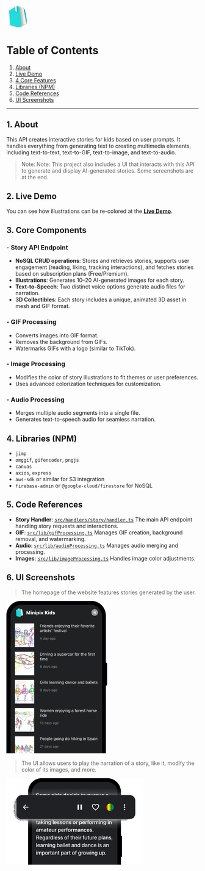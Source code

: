 <div align="left">
  <img src="src/assets/Minipix-Kids-Icon-100-100.png" alt="Minipix Kids Logo" width="60"/>
</div>

# Table of Contents
1. [About](#about)
2. [Live Demo](#live-demo-of-colorization)  
3. [4 Core Features](#4-core-features)  
4. [Libraries (NPM)](#libraries-npm)  
5. [Code References](#code-references)
6. [UI Screenshots](#ui-screenshots)

---

## 1. About
This API creates interactive stories for kids based on user prompts. It handles everything from generating text to creating multimedia elements, including text-to-text, text-to-GIF, text-to-image, and text-to-audio.

> Note: Note: This project also includes a UI that interacts with this API to generate and display AI-generated stories. Some screenshots are at the end.

## 2. Live Demo
You can see how illustrations can be re-colored at the [**Live Demo**](https://nq-portfolio.com/recoloring/demo).

## 3. Core Components

### - Story API Endpoint
  - **NoSQL CRUD operations**: Stores and retrieves stories, supports user engagement (reading, liking, tracking interactions), and fetches stories based on subscription plans (Free/Premium).
  - **Illustrations**: Generates 10–20 AI-generated images for each story.
  - **Text-to-Speech**: Two distinct voice options generate audio files for narration.
  - **3D Collectibles**: Each story includes a unique, animated 3D asset in mesh and GIF format.

### - GIF Processing
  - Converts images into GIF format.
  - Removes the background from GIFs.
  - Watermarks GIFs with a logo (similar to TikTok).

### - Image Processing
  - Modifies the color of story illustrations to fit themes or user preferences.
  - Uses advanced colorization techniques for customization.

### - Audio Processing
  - Merges multiple audio segments into a single file.
  - Generates text-to-speech audio for seamless narration.

## 4. Libraries (NPM)
- `jimp`
- `omggif`, `gifencoder`, `pngjs`
- `canvas`
- `axios`, `express`
- `aws-sdk` or similar for S3 integration
- `firebase-admin` or `@google-cloud/firestore` for NoSQL

## 5. Code References
- **Story Handler**: [`src/handlers/story/handler.ts`](./src/handlers/story/handler.ts) The main API endpoint handling story requests and interactions.
- **GIF**: [`src/lib/gifProcessing.ts`](./src/lib/gifProcessing.ts) Manages GIF creation, background removal, and watermarking.
- **Audio**: [`src/lib/audioProcessing.ts`](./src/lib/audioProcessing.ts) Manages audio merging and processing.
- **Images**: [`src/lib/imageProcessing.ts`](./src/lib/imageProcessing.ts)  Handles image color adjustments.

## 6. UI Screenshots

> The homepage of the website features stories generated by the user.

<img src="src/assets/ui-screenshots/phone-homepage.png" alt="Web App Preview" height="400px" />
   
> The UI allows users to play the narration of a story, like it, modify the color of its images, and more.

<img src="src/assets/ui-screenshots/narration.png" alt="App Overview" width="360px" />
